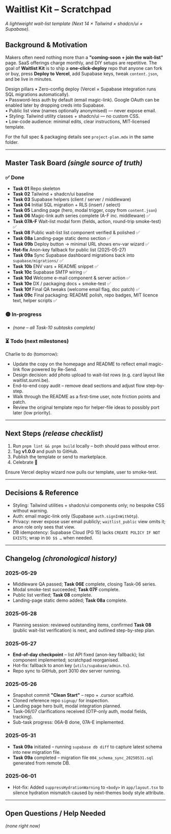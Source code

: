 # Waitlist Kit – Scratchpad
_A lightweight wait-list template (Next 14 × Tailwind × shadcn/ui × Supabase)._

## Background & Motivation
Makers often need nothing more than a **"coming-soon + join the wait-list"** page. SaaS offerings charge monthly, and DIY setups are repetitive. The goal of **Waitlist Kit** is to ship a **one-click-deploy** repo that anyone can fork or buy, press **Deploy to Vercel**, add Supabase keys, tweak `content.json`, and be live in minutes.

Design pillars
• Zero-config deploy (Vercel × Supabase integration runs SQL migrations automatically).  
• Password-less auth by default (email magic-link). Google OAuth can be enabled later by dropping creds into Supabase.  
• Public list view (names optionally anonymised) — never expose email.  
• Styling: Tailwind utility classes + shadcn/ui — no custom CSS.  
• Low-code audience: minimal edits, clear instructions, MIT-licensed template.

For the full spec & packaging details see `project-plan.mdx` in the same folder.

---

## Master Task Board _(single source of truth)_

### ✅ Done
- **Task 01** Repo skeleton
- **Task 02** Tailwind + shadcn/ui baseline
- **Task 03** Supabase helpers (client / server / middleware)
- **Task 04** Initial SQL migration + RLS (insert / select)
- **Task 05** Landing page (hero, modal trigger, copy from `content.json`)
- **Task 06** Magic-link auth series complete (A-F inc. middleware) ✅
- **Task 07A-F** Wait-list modal form (fields, action, round-trip smoke-test) ✅
- **Task 08** Public wait-list list component verified & polished ✅
- **Task 08a** Landing-page static demo section ✅
- **Task 09b** Deploy button → minimal URL shows env-var wizard ✅
- **Hot-fix** Anon-key fallback for public list (2025-05-27)
- **Task 09a** Sync Supabase dashboard migrations back into `supabase/migrations/` ✅
- **Task 10b** ENV vars + README snippet ✅
- **Task 10c** Supabase SMTP wiring ✅
- **Task 10d** Welcome e-mail component & server action ✅
- **Task 10e** DX / packaging docs + smoke-test ✅
- **Task 10f** Final QA tweaks (welcome email flag, doc patch) ✅
- **Task 09c** Final packaging: README polish, repo badges, MIT licence text, helper scripts ✅

### 🟡 In-progress
- *(none – all Task-10 subtasks complete)*

### ⏳ Todo (next milestones)
Charlie to do (tomorrow):
- Update the copy on the homepage and README to reflect email magic-link flow powered by Re-Send.
- Design decision: add photo upload to wait-list rows (e.g. card layout like waitlist.sunni.be).
- End-to-end copy audit – remove dead sections and adjust flow step-by-step.
- Walk through the README as a first-time user, note friction points and patch.
- Review the original template repo for helper-file ideas to possibly port later (low priority).

---

## Next Steps _(release checklist)_
1. Run `pnpm lint && pnpm build` locally – both should pass without error.
2. Tag **v1.0.0** and push to GitHub.
3. Publish the template or send to marketplace.
4. Celebrate 🥳

Ensure Vercel deploy wizard now pulls our template, user to smoke-test.

---

## Decisions & Reference
- Styling: Tailwind utilities + shadcn/ui components only; no bespoke CSS without warning.
- Auth: email magic-link only (Supabase `auth.signInWithOtp`).
- Privacy: never expose user email publicly; `waitlist_public` view omits it; anon role only sees that view.
- DB idempotency: Supabase Cloud (PG 15) lacks `CREATE POLICY IF NOT EXISTS`; wrap in `DO $$ …` when needed.

---

## Changelog _(chronological history)_

### 2025-05-29
- Middleware QA passed; **Task 06E** complete, closing Task-06 series.
- Modal smoke-test succeeded; **Task 07F** complete.
- Public list verified; **Task 08** complete.
- Landing-page static demo added; **Task 08a** complete.

### 2025-05-28
- Planning session: reviewed outstanding items, confirmed **Task 08** (public wait-list verification) is next, and outlined step-by-step plan.

### 2025-05-27
- **End-of-day checkpoint** – list API fixed (anon-key fallback); list component implemented; scratchpad reorganised.
- Hot-fix: fallback to anon key (`utils/supabase/admin.ts`).
- Repo sync to GitHub, port 3010 dev server running.

### 2025-05-26
- Snapshot commit **"Clean Start"** – repo + .cursor scaffold.
- Cloned reference repo `signup/` for inspection.
- Landing page hero built, modal integration planned.
- Task-06/07 clarifications received (OTP-only auth, modal fields, tracking).
- Sub-task progress: 06A-B done, 07A-E implemented.

### 2025-05-31
- **Task 09a** initiated – running `supabase db diff` to capture latest schema into new migration file.
- **Task 09a** completed – migration file `004_schema_sync_20250531.sql` generated from remote DB.

### 2025-06-01
- Hot-fix: Added `suppressHydrationWarning` to `<body>` in `app/layout.tsx` to silence hydration mismatch caused by next-themes body style attribute.

---

## Open Questions / Help Needed
*(none right now)*